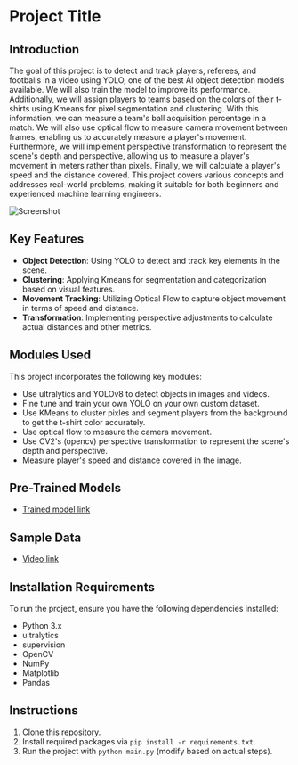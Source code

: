 
# Project Title

## Introduction
The goal of this project is to detect and track players, referees, and footballs in a video using YOLO, one of the best AI object detection models available. We will also train the model to improve its performance. Additionally, we will assign players to teams based on the colors of their t-shirts using Kmeans for pixel segmentation and clustering. With this information, we can measure a team's ball acquisition percentage in a match. We will also use optical flow to measure camera movement between frames, enabling us to accurately measure a player's movement. Furthermore, we will implement perspective transformation to represent the scene's depth and perspective, allowing us to measure a player's movement in meters rather than pixels. Finally, we will calculate a player's speed and the distance covered. This project covers various concepts and addresses real-world problems, making it suitable for both beginners and experienced machine learning engineers.

![Screenshot](output_videos/screenshot.png)

## Key Features
- **Object Detection**: Using YOLO to detect and track key elements in the scene.
- **Clustering**: Applying Kmeans for segmentation and categorization based on visual features.
- **Movement Tracking**: Utilizing Optical Flow to capture object movement in terms of speed and distance.
- **Transformation**: Implementing perspective adjustments to calculate actual distances and other metrics.

## Modules Used
This project incorporates the following key modules:
- Use ultralytics and YOLOv8 to detect objects in images and videos.
- Fine tune and train your own YOLO on your own custom dataset.
- Use KMeans to cluster pixles and segment players from the background to get the t-shirt color accurately.
- Use optical flow to measure the camera movement.
- Use CV2's (opencv) perspective transformation to represent the scene's depth and perspective.
- Measure player's speed and distance covered in the image. 

## Pre-Trained Models
- [Trained model link](https://drive.google.com/file/d/1DC2kCygbBWUKheQ_9cFziCsYVSRw6axK/view)

## Sample Data
- [Video link](https://drive.google.com/file/d/1t6agoqggZKx6thamUuPAIdN_1zR9v9S_/view)

## Installation Requirements
To run the project, ensure you have the following dependencies installed:
- Python 3.x
- ultralytics
- supervision
- OpenCV
- NumPy
- Matplotlib
- Pandas

## Instructions
1. Clone this repository.
2. Install required packages via `pip install -r requirements.txt`.
3. Run the project with `python main.py` (modify based on actual steps).
